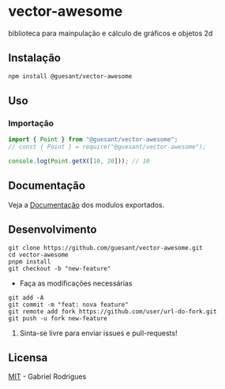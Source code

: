 # vector-awesome

biblioteca para mainpulação e cálculo de gráficos e objetos 2d

## Instalação

```sh
npm install @guesant/vector-awesome
```

## Uso

### Importação

```ts
import { Point } from "@guesant/vector-awesome";
// const { Point } = require("@guesant/vector-awesome");
```

```ts
console.log(Point.getX([10, 20])); // 10
```

## Documentação

Veja a [Documentação](https://guesant.github.io/vector-awesome/modules.html) dos modulos exportados.

## Desenvolvimento

```
git clone https://github.com/guesant/vector-awesome.git
cd vector-awesome
pnpm install
git checkout -b "new-feature"
```

- Faça as modificações necessárias

```
git add -A
git commit -m "feat: nova feature"
git remote add fork https://github.com/user/url-do-fork.git
git push -u fork new-feature
```

1. Sinta-se livre para enviar issues e pull-requests!

## Licensa

[MIT](https://opensource.org/licenses/MIT) - Gabriel Rodrigues
